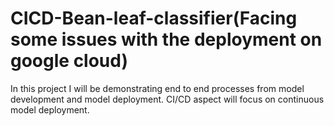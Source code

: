 # CICD-Bean-leaf-classifier(Facing some issues with the deployment on google cloud)
In this project  I will be demonstrating end to end processes from model development and model deployment. CI/CD aspect will focus on continuous model deployment.
